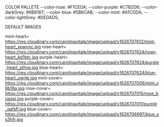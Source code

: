 COLOR PALLETE
    --color-rose: #F1CEDA;
    --color-purple: #C7B2D6;
    --color-darkGrey: #6B6167;
    --color-blue: #5B6CAB;
    --color-mint: #A1CDDA;
    --color-lightGrey: #DEDAD5;


DEFAULT IMAGES

mint-heart= https://res.cloudinary.com/carolinavitale/image/upload/v1626707612/mint-heart_xpwvnc.jpg
rose-heart= https://res.cloudinary.com/carolinavitale/image/upload/v1626707624/rose-heart_kd1btc.jpg
purple-heart= https://res.cloudinary.com/carolinavitale/image/upload/v1626707624/purple-heart_stltye.jpg
blue-heart= https://res.cloudinary.com/carolinavitale/image/upload/v1626707624/blue-heart_ugrjte.jpg
mint-cover= https://res.cloudinary.com/carolinavitale/image/upload/v1626707006/mint_y8b18a.jpg
rose-cover= https://res.cloudinary.com/carolinavitale/image/upload/v1626707015/rose_bnaxpj.jpg
purple-cover= https://res.cloudinary.com/carolinavitale/image/upload/v1626707011/purple_qafsfl.jpg
blue-cover= https://res.cloudinary.com/carolinavitale/image/upload/v1626706997/blue_ss3hfr.jpg